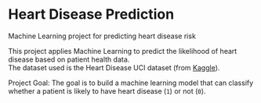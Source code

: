 # Heart Disease Prediction
Machine Learning project for predicting heart disease risk

This project applies Machine Learning to predict the likelihood of heart disease based on patient health data.  
The dataset used is the Heart Disease UCI dataset (from [Kaggle](https://www.kaggle.com/datasets/johnsmith88/heart-disease-dataset)).

Project Goal: The goal is to build a machine learning model that can classify whether a patient is likely to have heart disease (`1`) or not (`0`).
